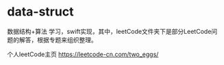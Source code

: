# data-struct
数据结构+算法 学习，swift实现，其中，leetCode文件夹下是部分LeetCode问题的解答，根据专题来组织整理。

个人leetCode主页
https://leetcode-cn.com/two_eggs/
